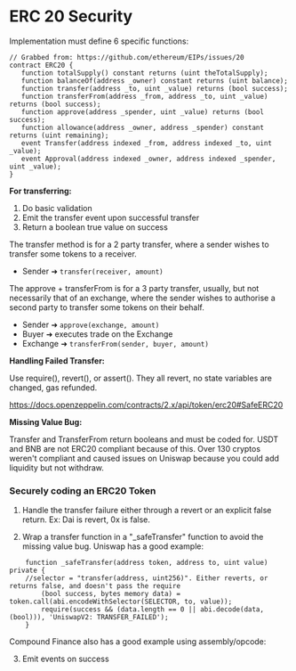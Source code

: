 # ERC 20 Security 

Implementation must define 6 specific functions:

```solidity
// Grabbed from: https://github.com/ethereum/EIPs/issues/20
contract ERC20 {
   function totalSupply() constant returns (uint theTotalSupply);
   function balanceOf(address _owner) constant returns (uint balance);
   function transfer(address _to, uint _value) returns (bool success);
   function transferFrom(address _from, address _to, uint _value) returns (bool success);
   function approve(address _spender, uint _value) returns (bool success);
   function allowance(address _owner, address _spender) constant returns (uint remaining);
   event Transfer(address indexed _from, address indexed _to, uint _value);
   event Approval(address indexed _owner, address indexed _spender, uint _value);
}
```

**For transferring:**

1. Do basic validation
2. Emit the transfer event upon successful transfer
3. Return a boolean true value on success

The transfer method is for a 2 party transfer, where a sender wishes to transfer some tokens to a receiver.

- Sender ➜ `transfer(receiver, amount)`

The approve + transferFrom is for a 3 party transfer, usually, but not necessarily that of an exchange, where the sender wishes to authorise a second party to transfer some tokens on their behalf.

- Sender ➜ `approve(exchange, amount)`
- Buyer ➜ executes trade on the Exchange
- Exchange ➜ `transferFrom(sender, buyer, amount)`

**Handling Failed Transfer:**

Use require(), revert(), or assert(). They all revert, no state variables are changed, gas refunded.

https://docs.openzeppelin.com/contracts/2.x/api/token/erc20#SafeERC20

**Missing Value Bug:**

Transfer and TransferFrom return booleans and must be coded for. USDT and BNB are not ERC20 compliant because of this. Over 130 cryptos weren't compliant and caused issues on Uniswap because you could add liquidity but not withdraw. 



### Securely coding an ERC20 Token

1. Handle the transfer failure either through a revert or an explicit false return. Ex: Dai is revert, 0x is false.

2. Wrap a transfer function in a "_safeTransfer" function to avoid the missing value bug. Uniswap has a good example:

```solidity
    function _safeTransfer(address token, address to, uint value) private {
    //selector = "transfer(address, uint256)". Either reverts, or returns false, and doesn't pass the require
        (bool success, bytes memory data) = token.call(abi.encodeWithSelector(SELECTOR, to, value));
        require(success && (data.length == 0 || abi.decode(data, (bool))), 'UniswapV2: TRANSFER_FAILED');
    }
```

Compound Finance also has a good example using assembly/opcode:



3. Emit events on success

